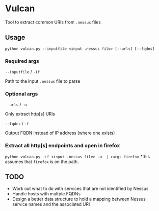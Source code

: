 # Vulcan
Tool to extract common URIs from `.nessus` files

## Usage
`python vulcan.py --inputfile <input .nessus file> [--urls] [--fqdns]` 

### Required args
`--inputfile` / `-if`

Path to the input `.nessus` file to parse

### Optional args
`--urls` / `-u`

Only extract http[s] URIs

`--fqdns` / `-f`

Output FQDN instead of IP address (where one exists)

### Extract all http[s] endpoints and open in firefox
`python vulcan.py -if <input .nessus file> -u  | xargs firefox`
*this assumes that `firefox` is on the path. 

## TODO
* Work out what to do with services that are not identified by Nessus
* Handle hosts with multple FQDNs
* Design a better data structure to hold a mapping between Nessus service names and the associated URI